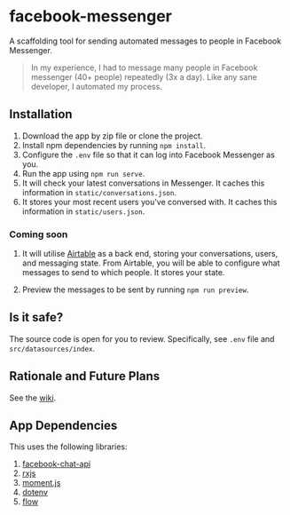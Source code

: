 # facebook-messenger
A scaffolding tool for sending automated messages to people in Facebook Messenger. 

> In my experience, I had to message many people in Facebook messenger (40+ people) repeatedly (3x a day). 
 > Like any sane developer, I automated my process.

## Installation

1. Download the app by zip file or clone the project.
2. Install npm dependencies by running `npm install`.
3. Configure the `.env` file so that it can log into Facebook Messenger as you.
4. Run the app using `npm run serve`. 
5. It will check your latest conversations in Messenger. It caches this information in `static/conversations.json`.
6. It stores your most recent users you've conversed with. It caches this information in `static/users.json`.

### Coming soon

1. It will utilise [Airtable](https://airtable.com) as a back end, storing your conversations, users, and messaging
state. From Airtable, you will be able to configure what messages to send to which people. It stores your state.


2. Preview the messages to be sent by running `npm run preview`. 
## Is it safe?

The source code is open for you to review. Specifically, see `.env` file and `src/datasources/index`.

## Rationale and Future Plans

See the [wiki](https://github.com/darrensapalo/facebook-data-collector/wiki).

## App Dependencies

This uses the following libraries:

1. [facebook-chat-api](https://github.com/Schmavery/facebook-chat-api/)
2. [rxjs](https://github.com/ReactiveX/rxjs)
3. [moment.js](https://github.com/moment/moment)
4. [dotenv](https://www.npmjs.com/package/dotenv)
5. [flow](https://www.npmjs.com/package/flow-bin)
